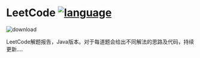 # LeetCode [![language](https://img.shields.io/badge/language-Java-green.svg)](https://img.shields.io/badge/language-Java-green.svg) 

![download](http://p6sh0jwf6.bkt.clouddn.com/2018-04-10-035523.jpg)

LeetCode解题报告，Java版本。对于每道题会给出不同解法的思路及代码，持续更新….
